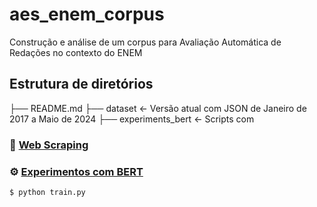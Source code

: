 # aes_enem_corpus

Construção e análise de um corpus para Avaliação Automática de Redações no contexto do ENEM

## Estrutura de diretórios

├── README.md 
├── dataset             <- Versão atual com JSON de Janeiro de 2017 a Maio de 2024
├── experiments_bert    <- Scripts com

### :wrench: [Web Scraping](web_corpus_builder/)



### :gear: [Experimentos com BERT](experiments_bert/)

```bash
$ python train.py
```